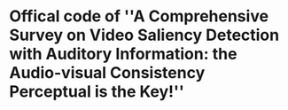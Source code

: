 # Offical code of ''A Comprehensive Survey on Video Saliency Detection with Auditory Information: the Audio-visual Consistency Perceptual is the Key!''

